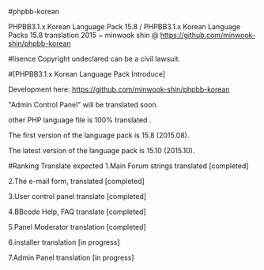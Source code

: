 #phpbb-korean

PHPBB3.1.x Korean Language Pack 15.8 / PHPBB3.1.x Korean Language Packs 15.8 
 translation 2015 ~ minwook shin @ https://github.com/minwook-shin/phpbb-korean

#lisence
Copyright undeclared can be a civil lawsuit.

#[PHPBB3.1.x Korean Language Pack Introduce]

Development here: https://github.com/minwook-shin/phpbb-korean 

 "Admin Control Panel" will be translated soon.
 
 other PHP language file is 100% translated . 
 
 The first version of the language pack is 15.8 (2015.08).
 
 The latest version of the language pack is 15.10 (2015.10).

#Ranking Translate expected
1.Main Forum strings translated [completed] 

2.The e-mail form, translated [completed] 

3.User control panel translate [completed] 

4.BBcode Help, FAQ translate [completed] 

5.Panel Moderator translation [completed] 

6.installer translation [in progress] 

7.Admin Panel translation [in progress]

